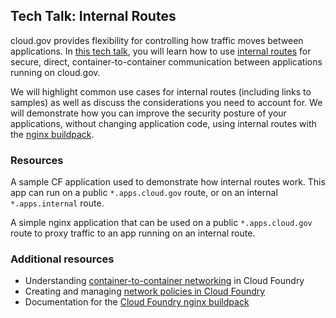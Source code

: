 ## Tech Talk: Internal Routes

cloud.gov provides flexibility for controlling how traffic moves between applications. In [this tech talk](https://www.eventbrite.com/e/tech-talk-internal-routes-tickets-144475338627), you will learn how to use [internal routes](https://docs.cloudfoundry.org/devguide/deploy-apps/routes-domains.html#internal-routes) for secure, direct, container-to-container communication between applications running on cloud.gov. 

We will highlight common use cases for internal routes (including links to samples) as well as discuss the considerations you need to account for. We will demonstrate how you can improve the security posture of your applications, without changing application code, using internal routes with the [nginx buildpack](https://github.com/cloudfoundry/nginx-buildpack).

### Resources

A sample CF application used to demonstrate how internal routes work. This app can run on a public `*.apps.cloud.gov` route, or on an internal `*.apps.internal` route.

A simple nginx application that can be used on a public `*.apps.cloud.gov` route to proxy traffic to an app running on an internal route.

### Additional resources

* Understanding [container-to-container networking](https://docs.cloudfoundry.org/concepts/understand-cf-networking.html) in Cloud Foundry
* Creating and managing [network policies in Cloud Foundry](https://docs.cloudfoundry.org/devguide/deploy-apps/cf-networking.html#create-policies)
* Documentation for the [Cloud Foundry nginx buildpack](https://docs.cloudfoundry.org/buildpacks/nginx/index.html)